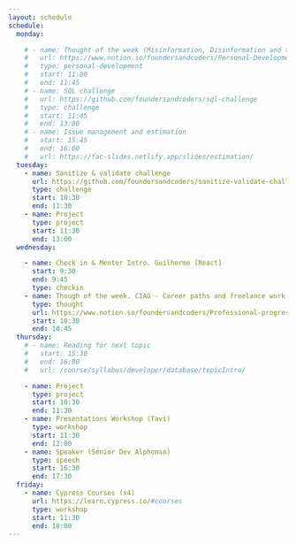 ```yaml
---
layout: schedule
schedule:
  monday:

    # - name: Thought of the week (Misinformation, Disinformation and the threat to Democracy)
    #   url: https://www.notion.so/foundersandcoders/Personal-Development-91fe75c7e2cc4f989954108729a2c834
    #   type: personal-development
    #   start: 11:00
    #   end: 11:45
    # - name: SQL challenge
    #   url: https://github.com/foundersandcoders/sql-challenge
    #   type: challenge
    #   start: 11:45
    #   end: 13:00
    # - name: Issue management and estimation
    #   start: 15:45
    #   end: 16:00
    #   url: https://fac-slides.netlify.app/slides/estimation/
  tuesday:
    - name: Sanitize & validate challenge
      url: https://github.com/foundersandcoders/sanitize-validate-challenge
      type: challenge
      start: 10:30
      end: 11:30
    - name: Project
      type: project
      start: 11:30
      end: 13:00
  wednesday:

    - name: Check in & Mentor Intro. Guilherme [React]
      start: 9:30
      end: 9:45
      type: checkin
    - name: Though of the week. CIAG - Career paths and freelance work
      type: thought
      url: https://www.notion.so/foundersandcoders/Professional-progression-support-7a3c713bf582457fb0f7d5717df8aff4
      start: 10:30
      end: 10:45
  thursday:
    # - name: Reading for next topic
    #   start: 15:30
    #   end: 16:00
    #   url: /course/syllabus/developer/database/topicIntro/

    - name: Project
      type: project
      start: 10:30
      end: 11:30
    - name: Presentations Workshop (Tavi)
      type: workshop
      start: 11:30
      end: 12:00
    - name: Speaker (Senior Dev Alphonso)
      type: speech
      start: 16:30
      end: 17:30
  friday:
    - name: Cypress Courses (x4)
      url: https://learn.cypress.io/#courses
      type: workshop
      start: 11:30
      end: 18:00
---
```

